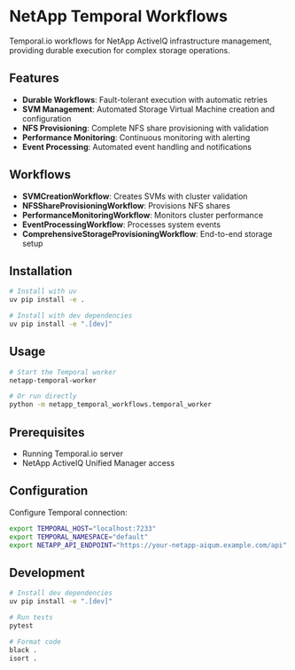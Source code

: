 # NetApp Temporal Workflows

Temporal.io workflows for NetApp ActiveIQ infrastructure management, providing durable execution for complex storage operations.

## Features

- **Durable Workflows**: Fault-tolerant execution with automatic retries
- **SVM Management**: Automated Storage Virtual Machine creation and configuration
- **NFS Provisioning**: Complete NFS share provisioning with validation
- **Performance Monitoring**: Continuous monitoring with alerting
- **Event Processing**: Automated event handling and notifications

## Workflows

- **SVMCreationWorkflow**: Creates SVMs with cluster validation
- **NFSShareProvisioningWorkflow**: Provisions NFS shares
- **PerformanceMonitoringWorkflow**: Monitors cluster performance
- **EventProcessingWorkflow**: Processes system events
- **ComprehensiveStorageProvisioningWorkflow**: End-to-end storage setup

## Installation

```bash
# Install with uv
uv pip install -e .

# Install with dev dependencies
uv pip install -e ".[dev]"
```

## Usage

```bash
# Start the Temporal worker
netapp-temporal-worker

# Or run directly
python -m netapp_temporal_workflows.temporal_worker
```

## Prerequisites

- Running Temporal.io server
- NetApp ActiveIQ Unified Manager access

## Configuration

Configure Temporal connection:

```bash
export TEMPORAL_HOST="localhost:7233"
export TEMPORAL_NAMESPACE="default"
export NETAPP_API_ENDPOINT="https://your-netapp-aiqum.example.com/api"
```

## Development

```bash
# Install dev dependencies
uv pip install -e ".[dev]"

# Run tests
pytest

# Format code
black .
isort .
```
